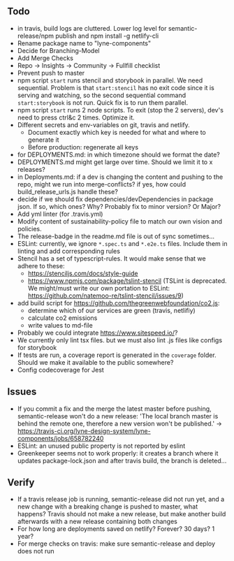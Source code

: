 ## Todo
- in travis, build logs are cluttered. Lower log level for semantic-release/npm publish and npm install -g netlify-cli
- Rename package name to "lyne-components"
- Decide for Branching-Model
- Add Merge Checks
- Repo -> Insights -> Community -> Fullfill checklist
- Prevent push to master
- npm script ```start``` runs stencil and storybook in parallel. We need sequential. Problem is that ```start:stencil``` has no exit code since it is serving and watching, so the second sequential command ```start:storybook``` is not run. Quick fix is to run them parallel.
- npm script ```start``` runs 2 node scripts. To exit (stop the 2 servers), dev's need to press ctrl&c 2 times. Optimize it.
- Different secrets and env-variables on git, travis and netlify.
  - Document exactly which key is needed for what and where to generate it
  - Before production: regenerate all keys
- for DEPLOYMENTS.md: in which timezone should we format the date?
- DEPLOYMENTS.md might get large over time. Should we limit it to x releases?
- in Deployments.md: if a dev is changing the content and pushing to the repo, might we run into merge-conflicts? if yes, how could build_release_urls.js handle these?
- decide if we should fix dependencies/devDependencies in package json. If so, which ones? Why? Probably fix to minor version? Or Major?
- Add yml linter (for .travis.yml)
- Modify content of sustainability-policy file to match our own vision and policies.
- The release-badge in the readme.md file is out of sync sometimes...
- ESLint: currently, we ignore ```*.spec.ts``` and ```*.e2e.ts``` files. Include them in linting and add corresponding rules
- Stencil has a set of typescript-rules. It would make sense that we adhere to these:
  - https://stenciljs.com/docs/style-guide
  - https://www.npmjs.com/package/tslint-stencil (TSLint is deprecated. We might/must write our own portation to ESLint: https://github.com/natemoo-re/tslint-stencil/issues/9)
- add build script for https://github.com/thegreenwebfoundation/co2.js:
  - determine which of our services are green (travis, netlifiy)
  - calculate co2 emissions
  - write values to md-file
- Probably we could integrate https://www.sitespeed.io/?
- We currently only lint tsx files. but we must also lint .js files like configs for storybook
- If tests are run, a coverage report is generated in the ```coverage``` folder. Should we make it available to the public somewhere?
- Config codecoverage for Jest

## Issues
- If you commit a fix and the merge the latest master before pushing, semantic-release won't do a new release: 'The local branch master is behind the remote one, therefore a new version won't be published.' -> https://travis-ci.org/lyne-design-system/lyne-components/jobs/658782240
- ESLint: an unused public property is not reported by eslint
- Greenkeeper seems not to work properly: it creates a branch where it updates package-lock.json and after travis build, the branch is deleted...

## Verify
- If a travis release job is running, semantic-release did not run yet, and a new change with a breaking change is pushed to master, what happens? Travis should not make a new release, but make another build afterwards with a new release containing both changes
- For how long are deployments saved on netlify? Forever? 30 days? 1 year?
- For merge checks on travis: make sure semantic-release and deploy does not run
